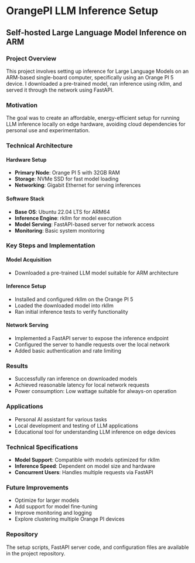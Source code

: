 # OrangePI LLM Inference Setup

## Self-hosted Large Language Model Inference on ARM

### Project Overview

This project involves setting up inference for Large Language Models on an ARM-based single-board computer, specifically using an Orange PI 5 device. I downloaded a pre-trained model, ran inference using rkllm, and served it through the network using FastAPI.

### Motivation

The goal was to create an affordable, energy-efficient setup for running LLM inference locally on edge hardware, avoiding cloud dependencies for personal use and experimentation.

### Technical Architecture

#### Hardware Setup
- **Primary Node**: Orange PI 5 with 32GB RAM
- **Storage**: NVMe SSD for fast model loading
- **Networking**: Gigabit Ethernet for serving inferences

#### Software Stack
- **Base OS**: Ubuntu 22.04 LTS for ARM64
- **Inference Engine**: rkllm for model execution
- **Model Serving**: FastAPI-based server for network access
- **Monitoring**: Basic system monitoring

### Key Steps and Implementation

#### Model Acquisition
- Downloaded a pre-trained LLM model suitable for ARM architecture

#### Inference Setup
- Installed and configured rkllm on the Orange PI 5
- Loaded the downloaded model into rkllm
- Ran initial inference tests to verify functionality

#### Network Serving
- Implemented a FastAPI server to expose the inference endpoint
- Configured the server to handle requests over the local network
- Added basic authentication and rate limiting

### Results

- Successfully ran inference on downloaded models
- Achieved reasonable latency for local network requests
- Power consumption: Low wattage suitable for always-on operation

### Applications

- Personal AI assistant for various tasks
- Local development and testing of LLM applications
- Educational tool for understanding LLM inference on edge devices

### Technical Specifications

- **Model Support**: Compatible with models optimized for rkllm
- **Inference Speed**: Dependent on model size and hardware
- **Concurrent Users**: Handles multiple requests via FastAPI

### Future Improvements

- Optimize for larger models
- Add support for model fine-tuning
- Improve monitoring and logging
- Explore clustering multiple Orange PI devices

### Repository

The setup scripts, FastAPI server code, and configuration files are available in the project repository. 